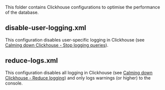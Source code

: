 This folder contains Clickhouse configurations to optimise the performance of the database.

## disable-user-logging.xml

This configuration disables user-specific logging in Clickhouse (see [Calming down Clickhouse - Stop logging queries](https://theorangeone.net/posts/calming-down-clickhouse/#stop-logging-queries)). 

## reduce-logs.xml

This configuration disables all logging in Clickhouse (see [Calming down Clickhouse - Reduce logging](https://theorangeone.net/posts/calming-down-clickhouse/#reduce-logging)) and only logs warnings (or higher) to the console.
